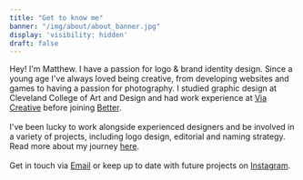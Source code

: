 ```yaml
---
title: "Get to know me"
banner: "/img/about/about_banner.jpg"
display: 'visibility: hidden'
draft: false
---
```

<p>
    Hey! I'm Matthew. I have a passion for logo &amp; brand identity design. Since a young age I've always loved being creative, from developing websites and games to having a passion for photography. I studied graphic design at Cleveland College of Art and Design and had work experience at <a href="https://viacreative.co.uk/" target="_blank" class="via-link">Via Creative</a> before joining <a href="https://www.betterbrandagency.com/" class="better-link" target="_blank">Better</a>.
    <br><br>
    I've been lucky to work alongside experienced designers and be involved in a variety of projects, including logo design, editorial and naming strategy. Read more about my journey <a href="https://www.betterbrandagency.com/blog/2017/11/the-journey-of-a-junior-designer/" target="_blank">here</a>.
    <br><br>
    Get in touch via <a href="mailto:hello@matthewgoodyear.com">Email</a> or keep up to date with future projects on <a href="https://www.instagram.com/gdy.design/" target="_blank">Instagram</a>.
</p>
<!-- <h3>CCAD Summer Show 2017</h3>
<hr class="line-no-pad">
<div class="row">
    <div class="col-sm-12">
        <img src="/img/about/about_show.jpg" alt="" class="media-img project-img">
    </div>
</div>
<div class="row">
    <div class="col-sm-6">
        <img src="/img/about/about_zine.jpg" alt="" class="media-img project-img">
    </div>
    <div class="col-sm-6">
        <img src="/img/about/about_tees.jpg" alt="" class="media-img project-img">
    </div>
</div> -->
